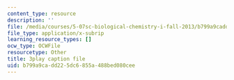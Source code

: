 ```yaml
---
content_type: resource
description: ''
file: /media/courses/5-07sc-biological-chemistry-i-fall-2013/b799a9cadd225dc6855a488bed080cee_nctbjbX6E.vtt
file_type: application/x-subrip
learning_resource_types: []
ocw_type: OCWFile
resourcetype: Other
title: 3play caption file
uid: b799a9ca-dd22-5dc6-855a-488bed080cee
---
```

